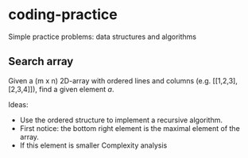 # coding-practice
Simple practice problems: data structures and algorithms

## Search array
Given a (m x n) 2D-array with ordered lines and columns (e.g. [[1,2,3], [2,3,4]]), find a given element $a$.

Ideas:
- Use the ordered structure to implement a recursive algorithm.
- First notice: the bottom right element is the maximal element of the array.
- If this element is smaller 
Complexity analysis
